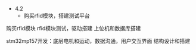 - 4.2
	- 购买rfid模块，搭建测试平台


购买rfid模块
rfid模块测试，驱动搭建
上位机和数据库搭建

stm32mp157开发：底层电机和运动，数据沟通，用户交互界面
结构设计和搭建